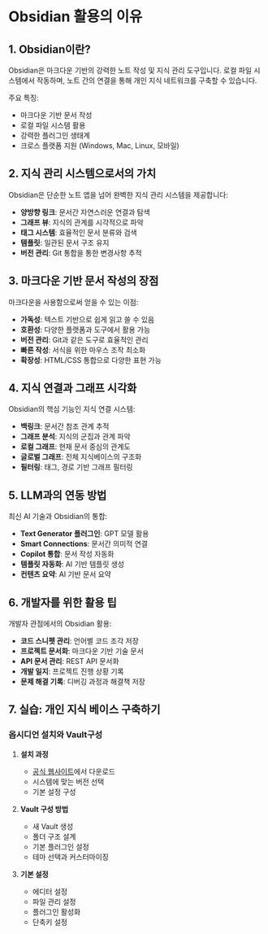 # Obsidian 활용의 이유

## 1. Obsidian이란?
Obsidian은 마크다운 기반의 강력한 노트 작성 및 지식 관리 도구입니다. 로컬 파일 시스템에서 작동하며, 노트 간의 연결을 통해 개인 지식 네트워크를 구축할 수 있습니다.

주요 특징:
* 마크다운 기반 문서 작성
* 로컬 파일 시스템 활용
* 강력한 플러그인 생태계
* 크로스 플랫폼 지원 (Windows, Mac, Linux, 모바일)

## 2. 지식 관리 시스템으로서의 가치
Obsidian은 단순한 노트 앱을 넘어 완벽한 지식 관리 시스템을 제공합니다:

* **양방향 링크**: 문서간 자연스러운 연결과 탐색
* **그래프 뷰**: 지식의 관계를 시각적으로 파악
* **태그 시스템**: 효율적인 문서 분류와 검색
* **템플릿**: 일관된 문서 구조 유지
* **버전 관리**: Git 통합을 통한 변경사항 추적

## 3. 마크다운 기반 문서 작성의 장점
마크다운을 사용함으로써 얻을 수 있는 이점:

* **가독성**: 텍스트 기반으로 쉽게 읽고 쓸 수 있음
* **호환성**: 다양한 플랫폼과 도구에서 활용 가능
* **버전 관리**: Git과 같은 도구로 효율적인 관리
* **빠른 작성**: 서식을 위한 마우스 조작 최소화
* **확장성**: HTML/CSS 통합으로 다양한 표현 가능

## 4. 지식 연결과 그래프 시각화
Obsidian의 핵심 기능인 지식 연결 시스템:

* **백링크**: 문서간 참조 관계 추적
* **그래프 분석**: 지식의 군집과 관계 파악
* **로컬 그래프**: 현재 문서 중심의 관계도
* **글로벌 그래프**: 전체 지식베이스의 구조화
* **필터링**: 태그, 경로 기반 그래프 필터링

## 5. LLM과의 연동 방법
최신 AI 기술과 Obsidian의 통합:

* **Text Generator 플러그인**: GPT 모델 활용
* **Smart Connections**: 문서간 의미적 연결
* **Copilot 통합**: 문서 작성 자동화
* **템플릿 자동화**: AI 기반 템플릿 생성
* **컨텐츠 요약**: AI 기반 문서 요약

## 6. 개발자를 위한 활용 팁
개발자 관점에서의 Obsidian 활용:

* **코드 스니펫 관리**: 언어별 코드 조각 저장
* **프로젝트 문서화**: 마크다운 기반 기술 문서
* **API 문서 관리**: REST API 문서화
* **개발 일지**: 프로젝트 진행 상황 기록
* **문제 해결 기록**: 디버깅 과정과 해결책 저장

## 7. 실습: 개인 지식 베이스 구축하기
### 옵시디언 설치와 Vault구성

1. **설치 과정**
   * [공식 웹사이트](https://obsidian.md)에서 다운로드
   * 시스템에 맞는 버전 선택
   * 기본 설정 구성

2. **Vault 구성 방법**
   * 새 Vault 생성
   * 폴더 구조 설계
   * 기본 플러그인 설정
   * 테마 선택과 커스터마이징

3. **기본 설정**
   * 에디터 설정
   * 파일 관리 설정
   * 플러그인 활성화
   * 단축키 설정

